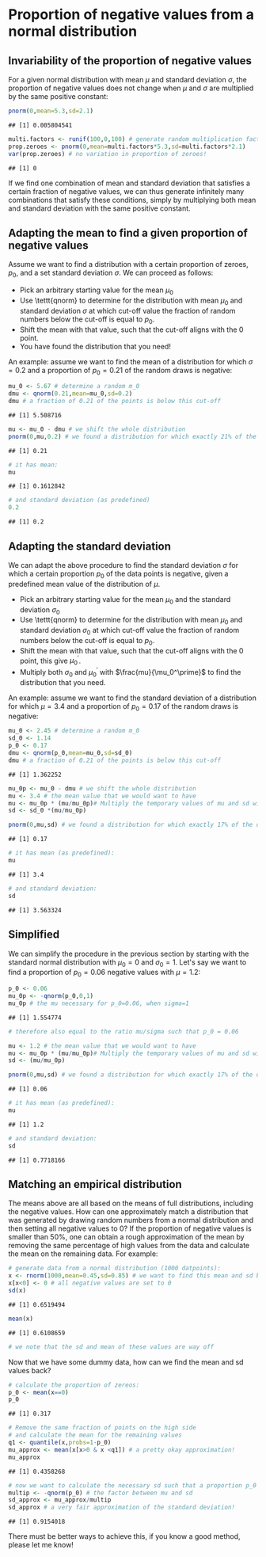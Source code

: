 # Proportion of negative values from a normal distribution

## Invariability of the proportion of negative values
For a given normal distribution with mean $\mu$ and standard deviation $\sigma$, the proportion of negative values does not change when $\mu$ and $\sigma$ are multiplied by the same positive constant:

``` r
pnorm(0,mean=5.3,sd=2.1)
```

```
## [1] 0.005804541
```

``` r
multi.factors <- runif(100,0,100) # generate random multiplication factors
prop.zeroes <- pnorm(0,mean=multi.factors*5.3,sd=multi.factors*2.1)
var(prop.zeroes) # no variation in proportion of zeroes!
```

```
## [1] 0
```

If we find one combination of mean and standard deviation that satisfies a certain fraction of negative values, we can thus generate infinitely many combinations that satisfy these conditions, simply by multiplying both mean and standard deviation with the same positive constant.

## Adapting the mean to find a given proportion of negative values
Assume we want to find a distribution with a certain proportion of zeroes, $p_0$, and a set standard deviation $\sigma$. We can proceed as follows:

* Pick an arbitrary starting value for the mean $\mu_0$
* Use \tettt{qnorm} to determine for the distribution with mean $\mu_0$ and standard deviation $\sigma$ at which cut-off value the fraction of random numbers below the cut-off is equal to $p_0$.
* Shift the mean with that value, such that the cut-off aligns with the 0 point.
* You have found the distribution that you need!

An example: assume we want to find the mean of a distribution for which $\sigma=0.2$ and a proportion of $p_0=0.21$ of the random draws is negative:

``` r
mu_0 <- 5.67 # determine a random m_0
dmu <- qnorm(0.21,mean=mu_0,sd=0.2)
dmu # a fraction of 0.21 of the points is below this cut-off
```

```
## [1] 5.508716
```

``` r
mu <- mu_0 - dmu # we shift the whole distribution
pnorm(0,mu,0.2) # we found a distribution for which exactly 21% of the datapoints are below zero!
```

```
## [1] 0.21
```

``` r
# it has mean:
mu
```

```
## [1] 0.1612842
```

``` r
# and standard deviation (as predefined)
0.2
```

```
## [1] 0.2
```
## Adapting the standard deviation
We can adapt the above procedure to find the standard deviation $\sigma$ for which a certain proportion $p_0$ of the data points is negative, given a predefined mean value of the distribution of $\mu$.

* Pick an arbitrary starting value for the mean $\mu_0$ and the standard deviation $\sigma_0$
* Use \tettt{qnorm} to determine for the distribution with mean $\mu_0$ and standard deviation $\sigma_0$ at which cut-off value the fraction of random numbers below the cut-off is equal to $p_0$.
* Shift the mean with that value, such that the cut-off aligns with the 0 point, this give $\mu_0^\prime$.
* Multiply both $\sigma_0$ and $\mu_0^\prime$ with $\frac{mu}{\mu_0^\prime}$ to find the distribution that you need.

An example: assume we want to find the standard deviation of a distribution for which $\mu=3.4$ and a proportion of $p_0=0.17$ of the random draws is negative:

``` r
mu_0 <- 2.45 # determine a random m_0
sd_0 <- 1.14
p_0 <- 0.17
dmu <- qnorm(p_0,mean=mu_0,sd=sd_0)
dmu # a fraction of 0.21 of the points is below this cut-off
```

```
## [1] 1.362252
```

``` r
mu_0p <- mu_0 - dmu # we shift the whole distribution
mu <- 3.4 # the mean value that we would want to have
mu <- mu_0p * (mu/mu_0p)# Multiply the temporary values of mu and sd with a factor to match the predefined mean
sd <- sd_0 *(mu/mu_0p)

pnorm(0,mu,sd) # we found a distribution for which exactly 17% of the datapoints are below zero!
```

```
## [1] 0.17
```

``` r
# it has mean (as predefined):
mu
```

```
## [1] 3.4
```

``` r
# and standard deviation:
sd
```

```
## [1] 3.563324
```
## Simplified
We can simplify the procedure in the previous section by starting with the standard normal distribution with $\mu_0=0$ and $\sigma_0=1$. Let's say we want to find a proportion of $p_0=0.06$ negative values with $\mu=1.2$:

``` r
p_0 <- 0.06
mu_0p <- -qnorm(p_0,0,1)
mu_0p # the mu necessary for p_0=0.06, when sigma=1
```

```
## [1] 1.554774
```

``` r
# therefore also equal to the ratio mu/sigma such that p_0 = 0.06

mu <- 1.2 # the mean value that we would want to have
mu <- mu_0p * (mu/mu_0p)# Multiply the temporary values of mu and sd with a factor to match the predefined mean
sd <- (mu/mu_0p)

pnorm(0,mu,sd) # we found a distribution for which exactly 17% of the datapoints are below zero!
```

```
## [1] 0.06
```

``` r
# it has mean (as predefined):
mu
```

```
## [1] 1.2
```

``` r
# and standard deviation:
sd
```

```
## [1] 0.7718166
```

## Matching an empirical distribution
The means above are all based on the means of full distributions, including the negative values. How can one approximately match a distribution that was generated by drawing random numbers from a normal distribution and then setting all negative values to 0? If the proportion of negative values is smaller than 50%, one can obtain a rough approximation of the mean by removing the same percentage of high values from the data and calculate the mean on the remaining data. For example:

``` r
# generate data from a normal distribution (1000 datpoints):
x <- rnorm(1000,mean=0.45,sd=0.85) # we want to find this mean and sd back
x[x<0] <- 0 # all negative values are set to 0
sd(x)
```

```
## [1] 0.6519494
```

``` r
mean(x)
```

```
## [1] 0.6108659
```

``` r
# we note that the sd and mean of these values are way off
```
Now that we have some dummy data, how can we find the mean and sd values back?

``` r
# calculate the proportion of zereos:
p_0 <- mean(x==0)
p_0
```

```
## [1] 0.317
```

``` r
# Remove the same fraction of points on the high side
# and calculate the mean for the remaining values
q1 <- quantile(x,probs=1-p_0)
mu_approx <- mean(x[x>0 & x <q1]) # a pretty okay approximation!
mu_approx
```

```
## [1] 0.4358268
```

``` r
# now we want to calculate the necessary sd such that a proportion p_0 for a distribution with mean mu_approx is below 0
multip <- -qnorm(p_0) # the factor between mu and sd
sd_approx <- mu_approx/multip
sd_approx # a very fair approximation of the standard deviation!
```

```
## [1] 0.9154018
```
There must be better ways to achieve this, if you know a good method, please let me know!

